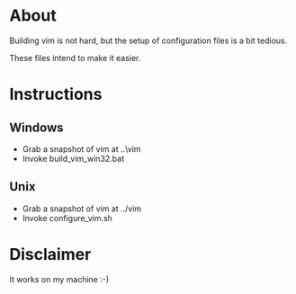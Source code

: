 # About

Building vim is not hard, but the setup of configuration files is a bit tedious.

These files intend to make it easier. 

# Instructions

## Windows

* Grab a snapshot of vim at ..\vim
* Invoke build_vim_win32.bat

## Unix

* Grab a snapshot of vim at ../vim
* Invoke configure_vim.sh

# Disclaimer

It works on my machine :-)

